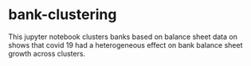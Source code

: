 # bank-clustering
This jupyter notebook clusters banks based on balance sheet data on shows that covid 19 had a heterogeneous effect on bank balance sheet growth across clusters. 
